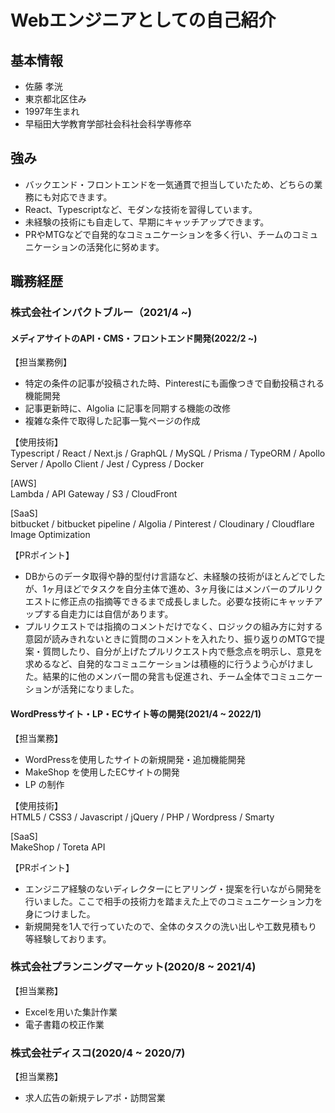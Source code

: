 # Webエンジニアとしての自己紹介

## 基本情報
- 佐藤 孝洸
- 東京都北区住み
- 1997年生まれ
- 早稲田大学教育学部社会科社会科学専修卒

## 強み
- バックエンド・フロントエンドを一気通貫で担当していたため、どちらの業務にも対応できます。
- React、Typescriptなど、モダンな技術を習得しています。
- 未経験の技術にも自走して、早期にキャッチアップできます。
- PRやMTGなどで自発的なコミュニケーションを多く行い、チームのコミュニケーションの活発化に努めます。

## 職務経歴

### 株式会社インパクトブルー（2021/4 ~)

#### メディアサイトのAPI・CMS・フロントエンド開発(2022/2 ~)

【担当業務例】　　
- 特定の条件の記事が投稿された時、Pinterestにも画像つきで自動投稿される機能開発
- 記事更新時に、Algolia に記事を同期する機能の改修
- 複雑な条件で取得した記事一覧ページの作成

【使用技術】  
Typescript / React / Next.js / GraphQL / MySQL / Prisma / TypeORM / Apollo Server / Apollo Client / Jest / Cypress / Docker

[AWS]  
Lambda / API Gateway / S3 / CloudFront

[SaaS]  
bitbucket / bitbucket pipeline / Algolia / Pinterest / Cloudinary / Cloudflare Image Optimization

【PRポイント】  
- DBからのデータ取得や静的型付け言語など、未経験の技術がほとんどでしたが、1ヶ月ほどでタスクを自分主体で進め、3ヶ月後にはメンバーのプルリクエストに修正点の指摘等できるまで成長しました。必要な技術にキャッチアップする自走力には自信があります。
- プルリクエストでは指摘のコメントだけでなく、ロジックの組み方に対する意図が読みきれないときに質問のコメントを入れたり、振り返りのMTGで提案・質問したり、自分が上げたプルリクエスト内で懸念点を明示し、意見を求めるなど、自発的なコミュニケーションは積極的に行うよう心がけました。結果的に他のメンバー間の発言も促進され、チーム全体でコミュニケーションが活発になりました。

#### WordPressサイト・LP・ECサイト等の開発(2021/4 ~ 2022/1)
【担当業務】  
- WordPressを使用したサイトの新規開発・追加機能開発
- MakeShop を使用したECサイトの開発
- LP の制作

 【使用技術】  
 HTML5 / CSS3 / Javascript / jQuery / PHP / Wordpress / Smarty

 [SaaS]  
 MakeShop / Toreta API

【PRポイント】  
- エンジニア経験のないディレクターにヒアリング・提案を行いながら開発を行いました。ここで相手の技術力を踏まえた上でのコミュニケーション力を身につけました。
- 新規開発を1人で行っていたので、全体のタスクの洗い出しや工数見積もり等経験しております。

### 株式会社プランニングマーケット(2020/8 ~ 2021/4)
【担当業務】  
- Excelを用いた集計作業
- 電子書籍の校正作業

### 株式会社ディスコ(2020/4 ~ 2020/7)
【担当業務】  
- 求人広告の新規テレアポ・訪問営業